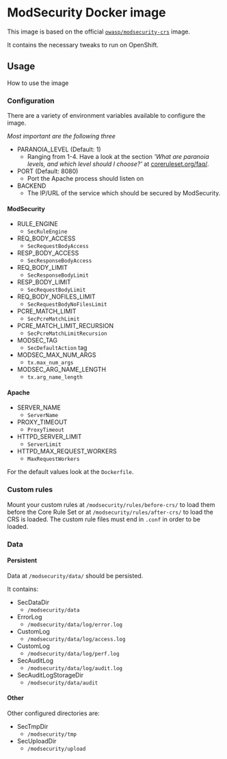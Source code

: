 # ModSecurity Docker image

This image is based on the official [`owasp/modsecurity-crs`](https://hub.docker.com/r/owasp/modsecurity-crs) image.

It contains the necessary tweaks to run on OpenShift.

## Usage

How to use the image

### Configuration

There are a variety of environment variables available to configure the image.

*Most important are the following three*

* PARANOIA_LEVEL (Default: 1)
  * Ranging from 1-4. Have a look at the section *'What are paranoia levels, and which level should I choose?'* at [coreruleset.org/faq/](https://coreruleset.org/faq/).
* PORT (Default: 8080)
  * Port the Apache process should listen on
* BACKEND
  * The IP/URL of the service which should be secured by ModSecurity.

#### ModSecurity

* RULE_ENGINE
  * `SecRuleEngine`
* REQ_BODY_ACCESS
  * `SecRequestBodyAccess`
* RESP_BODY_ACCESS
  * `SecResponseBodyAccess`
* REQ_BODY_LIMIT
  * `SecResponseBodyLimit`
* RESP_BODY_LIMIT
  * `SecRequestBodyLimit`
* REQ_BODY_NOFILES_LIMIT
  * `SecRequestBodyNoFilesLimit`
* PCRE_MATCH_LIMIT
  * `SecPcreMatchLimit`
* PCRE_MATCH_LIMIT_RECURSION
  * `SecPcreMatchLimitRecursion`
* MODSEC_TAG
  * `SecDefaultAction` tag
* MODSEC_MAX_NUM_ARGS
  * `tx.max_num_args`
* MODSEC_ARG_NAME_LENGTH
  * `tx.arg_name_length`

#### Apache

* SERVER_NAME
  * `ServerName`
* PROXY_TIMEOUT
  * `ProxyTimeout`
* HTTPD_SERVER_LIMIT
  * `ServerLimit`
* HTTPD_MAX_REQUEST_WORKERS
  * `MaxRequestWorkers`

For the default values look at the `Dockerfile`.

### Custom rules

Mount your custom rules at `/modsecurity/rules/before-crs/` to load them before the Core Rule Set or at `/modsecurity/rules/after-crs/` to load the CRS is loaded. The custom rule files must end in `.conf` in order to be loaded.

### Data

#### Persistent

Data at `/modsecurity/data/` should be persisted.

It contains:

* SecDataDir
  * `/modsecurity/data`
* ErrorLog
  * `/modsecurity/data/log/error.log`
* CustomLog
  * `/modsecurity/data/log/access.log`
* CustomLog
  * `/modsecurity/data/log/perf.log`
* SecAuditLog
  * `/modsecurity/data/log/audit.log`
* SecAuditLogStorageDir
  * `/modsecurity/data/audit`

#### Other

Other configured directories are:

* SecTmpDir
  * `/modsecurity/tmp`
* SecUploadDir
  * `/modsecurity/upload`
